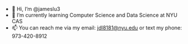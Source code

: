 - 👋 Hi, I’m @jameslu3
- 🌱 I’m currently learning Computer Science and Data Science at NYU CAS
- 📫 You can reach me via my email: jdl8181@nyu.edu or text my phone: 973-420-8912

<!---
jameslu3/jameslu3 is a ✨ special ✨ repository because its `README.md` (this file) appears on your GitHub profile.
You can click the Preview link to take a look at your changes.
--->
